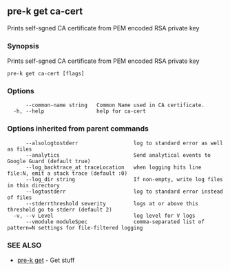 ## pre-k get ca-cert

Prints self-sgned CA certificate from PEM encoded RSA private key

### Synopsis


Prints self-sgned CA certificate from PEM encoded RSA private key

```
pre-k get ca-cert [flags]
```

### Options

```
      --common-name string   Common Name used in CA certificate.
  -h, --help                 help for ca-cert
```

### Options inherited from parent commands

```
      --alsologtostderr                  log to standard error as well as files
      --analytics                        Send analytical events to Google Guard (default true)
      --log_backtrace_at traceLocation   when logging hits line file:N, emit a stack trace (default :0)
      --log_dir string                   If non-empty, write log files in this directory
      --logtostderr                      log to standard error instead of files
      --stderrthreshold severity         logs at or above this threshold go to stderr (default 2)
  -v, --v Level                          log level for V logs
      --vmodule moduleSpec               comma-separated list of pattern=N settings for file-filtered logging
```

### SEE ALSO
* [pre-k get](pre-k_get.md)	 - Get stuff

